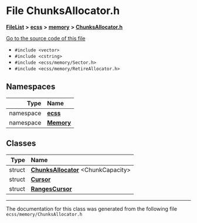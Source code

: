 

# File ChunksAllocator.h



[**FileList**](files.md) **>** [**ecss**](dir_194708e763cf312315c6b23555bce86f.md) **>** [**memory**](dir_3333283e221f8a8f53c5923bc4c386e0.md) **>** [**ChunksAllocator.h**](ChunksAllocator_8h.md)

[Go to the source code of this file](ChunksAllocator_8h_source.md)



* `#include <vector>`
* `#include <cstring>`
* `#include <ecss/memory/Sector.h>`
* `#include <ecss/memory/RetireAllocator.h>`













## Namespaces

| Type | Name |
| ---: | :--- |
| namespace | [**ecss**](namespaceecss.md) <br> |
| namespace | [**Memory**](namespaceecss_1_1Memory.md) <br> |


## Classes

| Type | Name |
| ---: | :--- |
| struct | [**ChunksAllocator**](structecss_1_1Memory_1_1ChunksAllocator.md) &lt;ChunkCapacity&gt;<br> |
| struct | [**Cursor**](structecss_1_1Memory_1_1ChunksAllocator_1_1Cursor.md) <br> |
| struct | [**RangesCursor**](structecss_1_1Memory_1_1ChunksAllocator_1_1RangesCursor.md) <br> |



















































------------------------------
The documentation for this class was generated from the following file `ecss/memory/ChunksAllocator.h`

